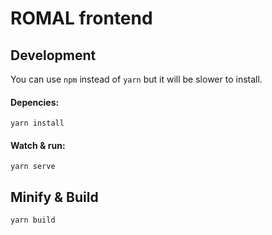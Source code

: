 # ROMAL frontend

## Development
You can use `npm` instead of `yarn` but it will be slower to install. 

#### Depencies:
    yarn install

#### Watch & run:
    yarn serve

## Minify & Build
    yarn build
